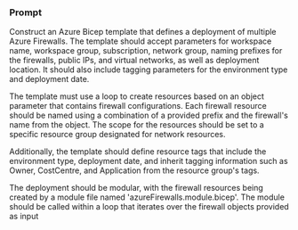 ### Prompt

Construct an Azure Bicep template that defines a deployment of multiple Azure Firewalls. 
The template should accept parameters for workspace name, workspace group, subscription, 
network group, naming prefixes for the firewalls, public IPs, and virtual networks, 
as well as deployment location. It should also include tagging parameters for the environment
type and deployment date.

The template must use a loop to create resources based on an object parameter that contains 
firewall configurations. Each firewall resource should be named using a combination of a 
provided prefix and the firewall's name from the object. The scope for the resources should 
be set to a specific resource group designated for network resources.

Additionally, the template should define resource tags that include the environment type, 
deployment date, and inherit tagging information such as Owner, CostCentre, and Application 
from the resource group's tags.

The deployment should be modular, with the firewall resources being created by a module file 
named 'azureFirewalls.module.bicep'. The module should be called within a loop that iterates 
over the firewall objects provided as input
